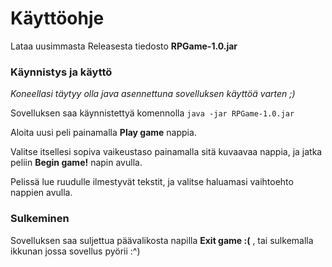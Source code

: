 # Käyttöohje #

Lataa uusimmasta Releasesta tiedosto **RPGame-1.0.jar**

### Käynnistys ja käyttö ### 
*Koneellasi täytyy olla java asennettuna sovelluksen käyttöä varten ;)*

Sovelluksen saa käynnistettyä komennolla `java -jar RPGame-1.0.jar`

Aloita uusi peli painamalla **Play game** nappia.

Valitse itsellesi sopiva vaikeustaso painamalla sitä kuvaavaa nappia, ja jatka peliin **Begin game!** napin avulla.

Pelissä lue ruudulle ilmestyvät tekstit, ja valitse haluamasi vaihtoehto nappien avulla.

### Sulkeminen ###
Sovelluksen saa suljettua päävalikosta napilla **Exit game :(** , tai sulkemalla ikkunan jossa sovellus pyörii :^)
